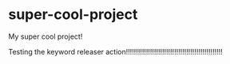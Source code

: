 # super-cool-project
My super cool project!

Testing the keyword releaser action!!!!!!!!!!!!!!!!!!!!!!!!!!!!!!!!!!!!!!!!!!!!!!!!


